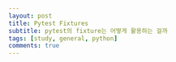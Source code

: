 ```yaml
---
layout: post
title: Pytest Fixtures
subtitle: pytest의 fixture는 어떻게 활용하는 걸까
tags: [study, general, python]
comments: true
---
```

